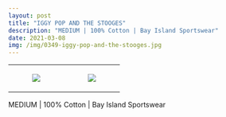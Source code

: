 ```yaml
---
layout: post
title: "IGGY POP AND THE STOOGES"
description: "MEDIUM | 100% Cotton | Bay Island Sportswear"
date: 2021-03-08
img: /img/0349-iggy-pop-and-the-stooges.jpg
---
```




<table style="width:100%;"><tr><td style="vertical-align:top;">
      <figure class="tmblr-full" data-orig-height="2048" data-orig-width="1365" data-orig-src="https://concertshirts.netlify.app/shirts/0349/0349-01.jpg"><img src="https://64.media.tumblr.com/758d59e3c1a3f92a09479c8816a280fa/60b7a6cf81911ae1-4d/s540x810/61120aff62e32f0ea8d7095f1b5ce239cce4fc38.jpg" data-orig-height="2048" data-orig-width="1365" data-orig-src="https://concertshirts.netlify.app/shirts/0349/0349-01.jpg"/></figure></td>
    <td style="vertical-align:top;">
      <figure class="tmblr-full" data-orig-height="2048" data-orig-width="1365" data-orig-src="https://concertshirts.netlify.app/shirts/0349/0349-02.jpg"><img src="https://64.media.tumblr.com/56d15994639f58c72a2399afcf500128/60b7a6cf81911ae1-ef/s540x810/fee63472744c3bf97622d63332b2c49b1bb54681.jpg" data-orig-height="2048" data-orig-width="1365" data-orig-src="https://concertshirts.netlify.app/shirts/0349/0349-02.jpg"/></figure></td>
  </tr></table><p>
  MEDIUM | 100% Cotton | Bay Island Sportswear
</p>
